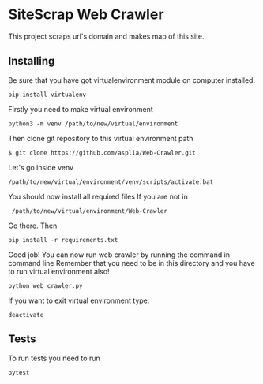 # SiteScrap Web Crawler
This project scraps url's domain and makes map of this site.
## Installing
Be sure that you have got virtualenvironment module on computer installed. <br/>
```
pip install virtualenv
```
Firstly you need to make virtual environment
```
python3 -m venv /path/to/new/virtual/environment
```
Then clone git repository to this virtual environment path
```
$ git clone https://github.com/asplia/Web-Crawler.git
```
Let's go inside venv
```
/path/to/new/virtual/environment/venv/scripts/activate.bat
```
You should now install all required files
If you are not in 
```
 /path/to/new/virtual/environment/Web-Crawler
```
Go there.
Then
```
pip install -r requirements.txt
```
Good job! You can now run web crawler by running the command in command line
Remember that you need to be in this directory and you have to run virtual environment also!
```
python web_crawler.py
```
If you want to exit virtual environment type:
```
deactivate
```
## Tests
To run tests you need to run
```
pytest
```
